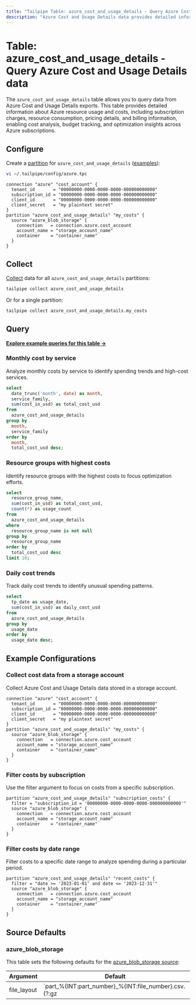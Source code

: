 ```yaml
---
title: "Tailpipe Table: azure_cost_and_usage_details - Query Azure Cost and Usage Details data"
description: "Azure Cost and Usage Details data provides detailed information about Azure resource usage and costs, including subscription charges, resource consumption, pricing details, and billing information."
---
```


# Table: azure_cost_and_usage_details - Query Azure Cost and Usage Details data

The `azure_cost_and_usage_details` table allows you to query data from Azure Cost and Usage Details exports. This table provides detailed information about Azure resource usage and costs, including subscription charges, resource consumption, pricing details, and billing information, enabling cost analysis, budget tracking, and optimization insights across Azure subscriptions.

## Configure

Create a [partition](https://tailpipe.io/docs/manage/partition) for `azure_cost_and_usage_details` ([examples](#example-configurations)):

```sh
vi ~/.tailpipe/config/azure.tpc
```

```hcl
connection "azure" "cost_account" {
  tenant_id       = "00000000-0000-0000-0000-000000000000"
  subscription_id = "00000000-0000-0000-0000-000000000000"
  client_id       = "00000000-0000-0000-0000-000000000000"
  client_secret   = "my plaintext secret"
}
partition "azure_cost_and_usage_details" "my_costs" {
  source "azure_blob_storage" {
    connection   = connection.azure.cost_account
    account_name = "storage_account_name"
    container    = "container_name"
  }
}
```

## Collect

[Collect](https://tailpipe.io/docs/manage/collection) data for all `azure_cost_and_usage_details` partitions:

```sh
tailpipe collect azure_cost_and_usage_details
```

Or for a single partition:

```sh
tailpipe collect azure_cost_and_usage_details.my_costs
```

## Query

**[Explore example queries for this table →](https://hub.tailpipe.io/plugins/turbot/azure/queries/azure_cost_and_usage_details)**

### Monthly cost by service

Analyze monthly costs by service to identify spending trends and high-cost services.

```sql
select
  date_trunc('month', date) as month,
  service_family,
  sum(cost_in_usd) as total_cost_usd
from
  azure_cost_and_usage_details
group by
  month,
  service_family
order by
  month,
  total_cost_usd desc;
```

### Resource groups with highest costs

Identify resource groups with the highest costs to focus optimization efforts.

```sql
select
  resource_group_name,
  sum(cost_in_usd) as total_cost_usd,
  count(*) as usage_count
from
  azure_cost_and_usage_details
where
  resource_group_name is not null
group by
  resource_group_name
order by
  total_cost_usd desc
limit 10;
```

### Daily cost trends

Track daily cost trends to identify unusual spending patterns.

```sql
select
  tp_date as usage_date,
  sum(cost_in_usd) as daily_cost_usd
from
  azure_cost_and_usage_details
group by
  usage_date
order by
  usage_date desc;
```

## Example Configurations

### Collect cost data from a storage account

Collect Azure Cost and Usage Details data stored in a storage account.

```hcl
connection "azure" "cost_account" {
  tenant_id       = "00000000-0000-0000-0000-000000000000"
  subscription_id = "00000000-0000-0000-0000-000000000000"
  client_id       = "00000000-0000-0000-0000-000000000000"
  client_secret   = "my plaintext secret"
}
partition "azure_cost_and_usage_details" "my_costs" {
  source "azure_blob_storage" {
    connection   = connection.azure.cost_account
    account_name = "storage_account_name"
    container    = "container_name"
  }
}
```

### Filter costs by subscription

Use the filter argument to focus on costs from a specific subscription.

```hcl
partition "azure_cost_and_usage_details" "subscription_costs" {
  filter = "subscription_id = '00000000-0000-0000-0000-000000000000'"
  source "azure_blob_storage" {
    connection   = connection.azure.cost_account
    account_name = "storage_account_name"
    container    = "container_name"
  }
}
```

### Filter costs by date range

Filter costs to a specific date range to analyze spending during a particular period.

```hcl
partition "azure_cost_and_usage_details" "recent_costs" {
  filter = "date >= '2023-01-01' and date <= '2023-12-31'"
  source "azure_blob_storage" {
    connection   = connection.azure.cost_account
    account_name = "storage_account_name"
    container    = "container_name"
  }
}
```

## Source Defaults

### azure_blob_storage

This table sets the following defaults for the [azure_blob_storage source](https://hub.tailpipe.io/plugins/turbot/azure/sources/azure_blob_storage#arguments):

| Argument    | Default |
|-------------|---------|
| file_layout | `part_%{INT:part_number}_%{INT:file_number}.csv.(?:gz|zip)` |